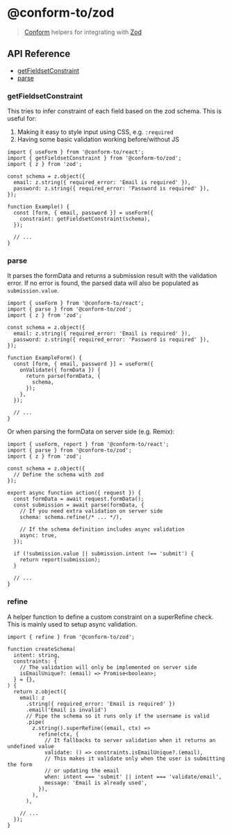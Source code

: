 # @conform-to/zod

> [Conform](https://github.com/edmundhung/conform) helpers for integrating with [Zod](https://github.com/colinhacks/zod)

<!-- aside -->

## API Reference

- [getFieldsetConstraint](#getfieldsetconstraint)
- [parse](#parse)

<!-- /aside -->

### getFieldsetConstraint

This tries to infer constraint of each field based on the zod schema. This is useful for:

1. Making it easy to style input using CSS, e.g. `:required`
2. Having some basic validation working before/without JS

```tsx
import { useForm } from '@conform-to/react';
import { getFieldsetConstraint } from '@conform-to/zod';
import { z } from 'zod';

const schema = z.object({
  email: z.string({ required_error: 'Email is required' }),
  password: z.string({ required_error: 'Password is required' }),
});

function Example() {
  const [form, { email, password }] = useForm({
    constraint: getFieldsetConstraint(schema),
  });

  // ...
}
```

### parse

It parses the formData and returns a submission result with the validation error. If no error is found, the parsed data will also be populated as `submission.value`.

```tsx
import { useForm } from '@conform-to/react';
import { parse } from '@conform-to/zod';
import { z } from 'zod';

const schema = z.object({
  email: z.string({ required_error: 'Email is required' }),
  password: z.string({ required_error: 'Password is required' }),
});

function ExampleForm() {
  const [form, { email, password }] = useForm({
    onValidate({ formData }) {
      return parse(formData, {
        schema,
      });
    },
  });

  // ...
}
```

Or when parsing the formData on server side (e.g. Remix):

```tsx
import { useForm, report } from '@conform-to/react';
import { parse } from '@conform-to/zod';
import { z } from 'zod';

const schema = z.object({
  // Define the schema with zod
});

export async function action({ request }) {
  const formData = await request.formData();
  const submission = await parse(formData, {
    // If you need extra validation on server side
    schema: schema.refine(/* ... */),

    // If the schema definition includes async validation
    async: true,
  });

  if (!submission.value || submission.intent !== 'submit') {
    return report(submission);
  }

  // ...
}
```

### refine

A helper function to define a custom constraint on a superRefine check. This is mainly used to setup async validation.

```tsx
import { refine } from '@conform-to/zod';

function createSchema(
  intent: string,
  constraints: {
    // The validation will only be implemented on server side
    isEmailUnique?: (email) => Promise<boolean>;
  } = {},
) {
  return z.object({
    email: z
      .string({ required_error: 'Email is required' })
      .email('Email is invalid')
      // Pipe the schema so it runs only if the username is valid
      .pipe(
        z.string().superRefine((email, ctx) =>
          refine(ctx, {
            // It fallbacks to server validation when it returns an undefined value
            validate: () => constraints.isEmailUnique?.(email),
            // This makes it validate only when the user is submitting the form
            // or updating the email
            when: intent === 'submit' || intent === 'validate/email',
            message: 'Email is already used',
          }),
        ),
      ),

    // ...
  });
}
```
